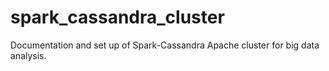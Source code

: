 # spark_cassandra_cluster

Documentation and set up of Spark-Cassandra Apache cluster for big data analysis.
